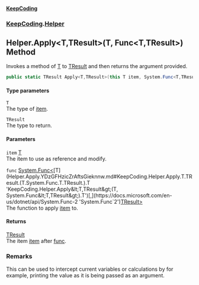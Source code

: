 #### [KeepCoding](index.md 'index')
### [KeepCoding](KeepCoding.md 'KeepCoding').[Helper](Helper.md 'KeepCoding.Helper')
## Helper.Apply&lt;T,TResult&gt;(T, Func&lt;T,TResult&gt;) Method
Invokes a method of [T](Helper.Apply.YDzGFHzicZrAftsGieknnw.md#KeepCoding.Helper.Apply.T.TResult.(T.System.Func.T.TResult.).T 'KeepCoding.Helper.Apply&lt;T,TResult&gt;(T, System.Func&lt;T,TResult&gt;).T') to [TResult](Helper.Apply.YDzGFHzicZrAftsGieknnw.md#KeepCoding.Helper.Apply.T.TResult.(T.System.Func.T.TResult.).TResult 'KeepCoding.Helper.Apply&lt;T,TResult&gt;(T, System.Func&lt;T,TResult&gt;).TResult') and then returns the argument provided.  
```csharp
public static TResult Apply<T,TResult>(this T item, System.Func<T,TResult> func);
```
#### Type parameters
<a name='KeepCoding.Helper.Apply.T.TResult.(T.System.Func.T.TResult.).T'></a>
`T`  
The type of [item](Helper.Apply.YDzGFHzicZrAftsGieknnw.md#KeepCoding.Helper.Apply.T.TResult.(T.System.Func.T.TResult.).item 'KeepCoding.Helper.Apply&lt;T,TResult&gt;(T, System.Func&lt;T,TResult&gt;).item').
  
<a name='KeepCoding.Helper.Apply.T.TResult.(T.System.Func.T.TResult.).TResult'></a>
`TResult`  
The type to return.
  
#### Parameters
<a name='KeepCoding.Helper.Apply.T.TResult.(T.System.Func.T.TResult.).item'></a>
`item` [T](Helper.Apply.YDzGFHzicZrAftsGieknnw.md#KeepCoding.Helper.Apply.T.TResult.(T.System.Func.T.TResult.).T 'KeepCoding.Helper.Apply&lt;T,TResult&gt;(T, System.Func&lt;T,TResult&gt;).T')  
The item to use as reference and modify.
  
<a name='KeepCoding.Helper.Apply.T.TResult.(T.System.Func.T.TResult.).func'></a>
`func` [System.Func&lt;](https://docs.microsoft.com/en-us/dotnet/api/System.Func-2 'System.Func`2')[T](Helper.Apply.YDzGFHzicZrAftsGieknnw.md#KeepCoding.Helper.Apply.T.TResult.(T.System.Func.T.TResult.).T 'KeepCoding.Helper.Apply&lt;T,TResult&gt;(T, System.Func&lt;T,TResult&gt;).T')[,](https://docs.microsoft.com/en-us/dotnet/api/System.Func-2 'System.Func`2')[TResult](Helper.Apply.YDzGFHzicZrAftsGieknnw.md#KeepCoding.Helper.Apply.T.TResult.(T.System.Func.T.TResult.).TResult 'KeepCoding.Helper.Apply&lt;T,TResult&gt;(T, System.Func&lt;T,TResult&gt;).TResult')[&gt;](https://docs.microsoft.com/en-us/dotnet/api/System.Func-2 'System.Func`2')  
The function to apply [item](Helper.Apply.YDzGFHzicZrAftsGieknnw.md#KeepCoding.Helper.Apply.T.TResult.(T.System.Func.T.TResult.).item 'KeepCoding.Helper.Apply&lt;T,TResult&gt;(T, System.Func&lt;T,TResult&gt;).item') to.
  
#### Returns
[TResult](Helper.Apply.YDzGFHzicZrAftsGieknnw.md#KeepCoding.Helper.Apply.T.TResult.(T.System.Func.T.TResult.).TResult 'KeepCoding.Helper.Apply&lt;T,TResult&gt;(T, System.Func&lt;T,TResult&gt;).TResult')  
The item [item](Helper.Apply.YDzGFHzicZrAftsGieknnw.md#KeepCoding.Helper.Apply.T.TResult.(T.System.Func.T.TResult.).item 'KeepCoding.Helper.Apply&lt;T,TResult&gt;(T, System.Func&lt;T,TResult&gt;).item') after [func](Helper.Apply.YDzGFHzicZrAftsGieknnw.md#KeepCoding.Helper.Apply.T.TResult.(T.System.Func.T.TResult.).func 'KeepCoding.Helper.Apply&lt;T,TResult&gt;(T, System.Func&lt;T,TResult&gt;).func').
### Remarks
This can be used to intercept current variables or calculations by for example, printing the value as it is being passed as an argument.  

